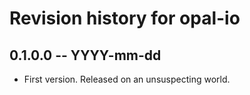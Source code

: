 # Revision history for opal-io

## 0.1.0.0 -- YYYY-mm-dd

* First version. Released on an unsuspecting world.
